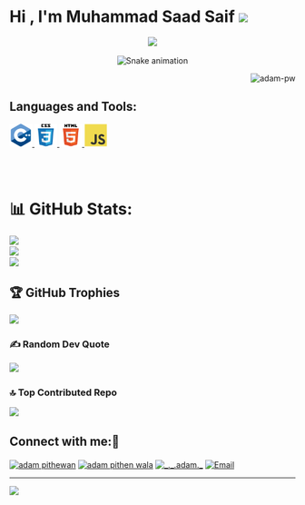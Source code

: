 <h1 align="left"><b>Hi , I'm Muhammad Saad Saif </b><img src="https://media.giphy.com/media/hvRJCLFzcasrR4ia7z/giphy.gif" width="35"></h1>
<!--  -->
<p align="center">
  <a href="https://github.com/DenverCoder1/readme-typing-svg"><img src="https://readme-typing-svg.herokuapp.com?font=Time+New+Roman&color=cyan&size=25&center=true&vCenter=true&width=600&height=100&lines=Computer+Science+Student;"></a>
</p>
<!--snake animation-->
<div align="center">
  <img src="https://profile-readme-generator.com/assets/snake.svg" alt="Snake animation" />
</div>
<!--gif animaiton of computer-->
<p><img align="right" src="https://github.com/Adam-pw/Adam-pw/blob/main/animation_500_kxa883sd.gif" alt="adam-pw" height="400" /></p>

<br>

<h2 align="left">Languages and Tools:</h2>
<p align="left"> 
  <!--cpp-->
  <a href="https://www.w3schools.com/cpp/" target="_blank" rel="noreferrer">
    <img src="https://raw.githubusercontent.com/devicons/devicon/master/icons/cplusplus/cplusplus-original.svg"
      alt="cplusplus" width="40" height="40" /> </a>
  <!--css-->
  <a href="https://www.w3schools.com/css/" target="_blank"
    rel="noreferrer"> <img
      src="https://raw.githubusercontent.com/devicons/devicon/master/icons/css3/css3-original-wordmark.svg" alt="css3"
      width="40" height="40" /> </a>
  <!--html-->
  <a href="https://www.w3.org/html/" target="_blank" rel="noreferrer"> <img
      src="https://raw.githubusercontent.com/devicons/devicon/master/icons/html5/html5-original-wordmark.svg"
      alt="html5" width="40" height="40" /> </a>
  <!--js-->
  <a href="https://developer.mozilla.org/en-US/docs/Web/JavaScript" target="_blank"
    rel="noreferrer"> <img
      src="https://raw.githubusercontent.com/devicons/devicon/master/icons/javascript/javascript-original.svg"
      alt="javascript" width="40" height="40" /> </a> 
   </p>

<br>


<br>


# 📊 GitHub Stats:
![](https://github-readme-stats.vercel.app/api?username=M-Saad-saif&theme=blue_navy&hide_border=false&include_all_commits=false&count_private=false)<br/>
![](https://nirzak-streak-stats.vercel.app/?user=M-Saad-saif&theme=blue_navy&hide_border=false)<br/>
![](https://github-readme-stats.vercel.app/api/top-langs/?username=M-Saad-saif&theme=blue_navy&hide_border=false&include_all_commits=false&count_private=false&layout=compact)

## 🏆 GitHub Trophies
![](https://github-profile-trophy.vercel.app/?username=M-Saad-saif&theme=radical&no-frame=false&no-bg=true&margin-w=4)

### ✍️ Random Dev Quote
![](https://quotes-github-readme.vercel.app/api?type=horizontal&theme=radical)

### 🔝 Top Contributed Repo
![](https://github-contributor-stats.vercel.app/api?username=M-Saad-saif&limit=5&theme=transparent&combine_all_yearly_contributions=true)

<!--socila media accounts-->
<h2 align="left">Connect with me:🤝</h2>
<p align="left">
<!--linkdin-->
  <a href="https://www.linkedin.com/in/Muhammad Saad saif/" target="blank"><img align="center"
      src="https://raw.githubusercontent.com/rahuldkjain/github-profile-readme-generator/master/src/images/icons/Social/linked-in-alt.svg"
      alt="adam pithewan" height="30" width="40" /></a>
<!--facebook-->
  <a href="https://fb.com/Saad Saif" target="blank"><img align="center"
      src="https://raw.githubusercontent.com/rahuldkjain/github-profile-readme-generator/master/src/images/icons/Social/facebook.svg"
      alt="adam pithen wala" height="30" width="40" /></a>
<!--instagram-->
  <a href="https://instagram.com/saadsaifsheikh" target="blank"><img align="center"
      src="https://raw.githubusercontent.com/rahuldkjain/github-profile-readme-generator/master/src/images/icons/Social/instagram.svg"
      alt="_._.adam._" height="30" width="40" /></a>
  <!--Email-->
  <a href="mailto:gcsaadsaif123@gmail.com" target="blank"><img align="center"
      src="https://github.com/user-attachments/assets/6bf9e844-6d01-4dbd-968d-bc7722c734d6" alt="Email" height="60" width="40" /></a>
</p>


---
[![](https://visitcount.itsvg.in/api?id=M-Saad-saif&icon=0&color=0)](https://visitcount.itsvg.in)

<!-- Proudly created with GPRM ( https://gprm.itsvg.in ) -->
